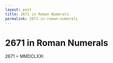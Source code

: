 ```yaml
---
layout: post
title: 2671 in Roman Numerals
permalink: 2671-in-roman-numerals
---
```


# 2671 in Roman Numerals

2671 = MMDCLXXI
